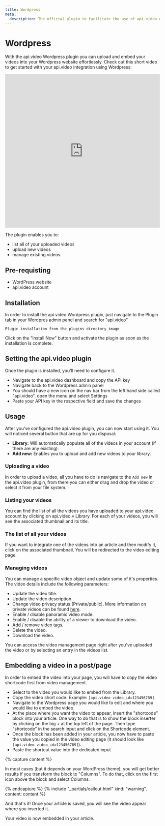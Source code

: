 ```yaml
---
title: Wordpress
meta: 
  description: The official plugin to facilitate the use of api.video on your WordPress website through uploading, embedding, listing, and managing your videos.
---
```


# Wordpress

With the api.video Wordpress plugin you can upload and embed your videos into your Wordpress website effortlessly. Check out this short video to get started with your api.video integration using Wordpress:

<iframe src="https://embed.api.video/vod/vi4SjwP7VqKfj4qXD2ybwLFz#hide-title" type="text/html" width="100%" height="500" frameborder="0" scrolling="no" allowfullscreen="true"></iframe>

The plugin enables you to:

- list all of your uploaded videos
- upload new videos
- manage existing videos

## Pre-requisting

- WordPress website
- api.video account

## Installation

In order to install the api.video Wordpress plugin, just navigate to the Plugin tab in your Wordpres admin panel and search for "api.video"

`Plugin installation from the plugins directory image`

Click on the "Install Now" button and activate the plugin as soon as the installation is complete.

## Setting the api.video plugin

Once the plugin is installed, you'll need to configure it. 

- Navigate to the api.video dashboard and copy the API key
- Navigate back to the Wordpress admin panel
- You should have a new icon on the nav bar from the left hand side called "api.video", open the menu and select Settings
- Paste your API key in the respective field and save the changes 

## Usage

After you've configured the api.video plugin, you can now start using it. You will noticed several button that are up for you disposal:

- **Library:** Will automatically populate all of the videos in your account (if there are any existing).
- **Add new:** Enables you to upload and add new videos to your library.

### Uploading a video

In order to upload a video, all you have to do is navigate to the `Add new` in the api.video plugin, from there you can either drag and drop the video or select it from your file system.

### Listing your videos

You can find the list of all the videos you have uploaded to your api.video account by clicking on api.video » Library. For each of your videos, you will see the associated thumbnail and its title.

### The list of all your videos

If you want to integrate one of the videos into an article and then modify it, click on the associated thumbnail. You will be redirected to the video editing page.

### Managing videos

You can manage a specific video object and update some of it's properties. The video details include the following parameters:

- Update the video title.
- Update the video description.
- Change video privacy status (Private/public). More information on private videos can be found [here](../../delivery-analytics/video-privacy-access-management.md).
- Enable / disable panoramic video mode.
- Enable / disable the ability of a viewer to download the video.
- Add / remove video tags.
- Delete the video.
- Download the video.

You can access the video management page right after you've uploaded the video or by selecting an entry in the videos list.

## Embedding a video in a post/page

In order to embed the video into your page, you will have to copy the video shortcode first from video management. 

- Select to the video you would like to embed from the Library.
- Copy the video short code. Example: `[api.video video_id=123456789]`.
- Navigate to the Wordpress page you would like to edit and where you would like to embed the video.
- At the place where you want the video to appear, insert the "shortcode" block into your article. One way to do that is to show the block inserter by clicking on the big + at the top left of the page. Then type "shortcode" in the search input and click on the Shortcode element.
- Once the block has been added in your article, you now have to paste the value you copied in the video editing page (it should look like `[api.video video_id=123456789]`).
- Paste the shortcut value into the dedicated input

{% capture content %}

In most cases (but it depends on your WordPress theme), you will get better results if you transform the block to "Columns". To do that, click on the first icon above the block and select Columns.

{% endcapture %}
{% include "_partials/callout.html" kind: "warning", content: content %}

And that's it! Once your article is saved, you will see the video appear where you inserted it.

Your video is now embedded in your article.
